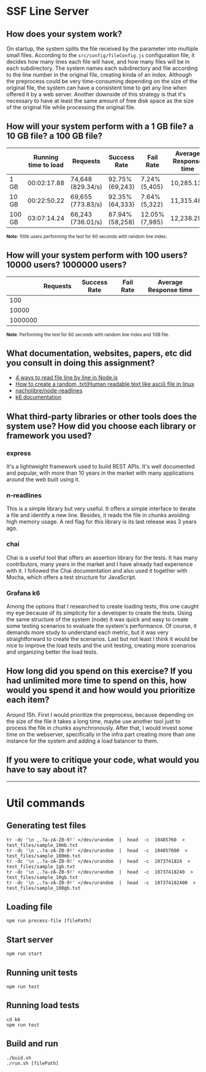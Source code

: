 # SSF Line Server

## How does your system work?
On startup, the system splits the file received by the parameter into multiple small files. According to the `src/config/fileConfig.js` configuration file, it decides how many lines each file will have, and how many files will be in each subdirectory. The system names each subdirectory and file according to the line number in the original file, creating kinda of an index.
Although the preprocess could be very time-consuming depending on the size of the original file, the system can have a consistent time to get any line when offered it by a web server. Another downside of this strategy is that it's necessary to have at least the same amount of free disk space as the size of the original file while processing the original file.

## How will your system perform with a 1 GB file? a 10 GB file? a 100 GB file?
|       | Running time to load | Requests          | Success Rate    | Fail Rate      | Average Response time |
|-------|----------------------|-------------------|-----------------|----------------|-----------------------|
|1 GB   | 00:02:17.88          | 74,648 (829.34/s) | 92.75% (69,243) | 7.24% (5,405)  | 10,285.13s            |
|10 GB  | 00:22:50.22          | 69,655 (773.83/s) | 92.35% (64,333) | 7.64% (5,322)  | 11,315.48s            |
|100 GB | 03:07:14.24          | 66,243 (736.01/s) | 87.94% (58,258) | 12.05% (7,985) | 12,238.29s            |

<sub>**Note**: 100k users performing the test for 60 seconds with random line index.

## How will your system perform with 100 users? 10000 users? 1000000 users?
|        | Requests          | Success Rate    | Fail Rate     | Average Response time |
|--------|-------------------|-----------------|---------------|-----------------------|
|100     |                   |                 |               |                       |
|10000   |                   |                 |               |                       |
|1000000 |                   |                 |               |                       |

<sub>**Note**: Performing the test for 60 seconds with random line index and 1GB file.

## What documentation, websites, papers, etc did you consult in doing this assignment?
- [4 ways to read file line by line in Node.js](https://geshan.com.np/blog/2021/10/nodejs-read-file-line-by-line/)
- [How to create a random .txt(Human readable text like ascii) file in linux](https://superuser.com/a/692180)
- [nacholibre/node-readlines](https://github.com/nacholibre/node-readlines)
- [k6 documentation](https://k6.io/docs/)

## What third-party libraries or other tools does the system use? How did you choose each library or framework you used?
### express
It's a lightweight framework used to build REST APIs. It's well documented and popular, with more than 10 years in the market with many applications around the web built using it. 

### n-readlines
This is a simple library but very useful. It offers a simple interface to iterate a file and identify a new line. Besides, it reads the file in chunks avoiding high memory usage. A red flag for this library is its last release was 3 years ago.

### chai 
Chai is a useful tool that offers an assertion library for the tests. It has many contributors, many years in the market and I have already had experience with it. I followed the Chai documentation and also used it together with Mocha, which offers a test structure for JavaScript.

### Grafana k6
Among the options that I researched to create loading tests, this one caught my eye because of its simplicity for a developer to create the tests. Using the same structure of the system (node) it was quick and easy to create some testing scenarios to evaluate the system's performance. Of course, it demands more study to understand each metric, but it was very straightforward to create the scenarios. Last but not least I think it would be nice to improve the load tests and the unit testing, creating more scenarios and organizing better the load tests.

## How long did you spend on this exercise? If you had unlimited more time to spend on this, how would you spend it and how would you prioritize each item?
Around 15h. First I would prioritize the preprocess, because depending on the size of the file it takes a long time, maybe use another tool just to process the file in chunks asynchronously. After that, I would invest some time on the webserver, specifically in the infra part creating more than one instance for the system and adding a load balancer to them.

## If you were to critique your code, what would you have to say about it?


---

# Util commands

## Generating test files
```
tr -dc '\n ,.?a-zA-Z0-9!' </dev/urandom  |  head  -c  10485760  > test_files/sample_10mb.txt
tr -dc '\n ,.?a-zA-Z0-9!' </dev/urandom  |  head  -c  104857600  > test_files/sample_100mb.txt
tr -dc '\n ,.?a-zA-Z0-9!' </dev/urandom  |  head  -c  1073741824  > test_files/sample_1gb.txt
tr -dc '\n ,.?a-zA-Z0-9!' </dev/urandom  |  head  -c  10737418240  > test_files/sample_10gb.txt
tr -dc '\n ,.?a-zA-Z0-9!' </dev/urandom  |  head  -c  107374182400  > test_files/sample_100gb.txt
```

## Loading file
```
npm run process-file [filePath]
```

## Start server
```
npm run start
```

## Running unit tests
```
npm run test
```

## Running load tests
```
cd k6
npm run test
```

## Build and run
```
./buid.sh
./run.sh [filePath]
```
